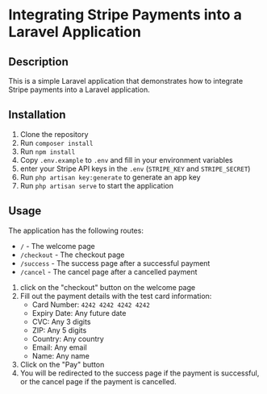 # Integrating Stripe Payments into a Laravel Application

## Description

This is a simple Laravel application that demonstrates how to integrate Stripe payments into a Laravel application.

## Installation

1. Clone the repository
2. Run `composer install`
3. Run `npm install`
4. Copy `.env.example` to `.env` and fill in your environment variables
5. enter your Stripe API keys in the `.env` (`STRIPE_KEY` and `STRIPE_SECRET`)
6. Run `php artisan key:generate` to generate an app key
7. Run `php artisan serve` to start the application

## Usage

The application has the following routes:

- `/` - The welcome page
- `/checkout` - The checkout page
- `/success` - The success page after a successful payment
- `/cancel` - The cancel page after a cancelled payment

1. click on the "checkout" button on the welcome page
2. Fill out the payment details with the test card information: 
   - Card Number: `4242 4242 4242 4242`
   - Expiry Date: Any future date
   - CVC: Any 3 digits
   - ZIP: Any 5 digits
   - Country: Any country
   - Email: Any email
   - Name: Any name
3. Click on the "Pay" button
4. You will be redirected to the success page if the payment is successful, or the cancel page if the payment is cancelled.
